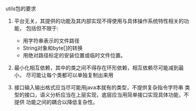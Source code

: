 utils包的要求

1. 平台无关，其提供的功能及其内部实现不得使用与具体操作系统特性相关的功能，
包括但不限于:
    * 用字符串表示的文件路径
    * String对象和byte[]的转换
    * 用绝对路径标定的安装位置或临时文件位置。

2. 最小化相互依赖，其中的类之间不得存在环形依赖，相互依赖尽可能减到最小，
尽可能让每个类都可以单独复制出来用

3. 接口输入输出格式应当尽可能用java本就有的类型，不提供复杂指令字符串
类型的接口，语义分析应当在上层实现，底层应当用简单接口实现具体功能，不提供
功能之间的耦合以降低复杂性。 